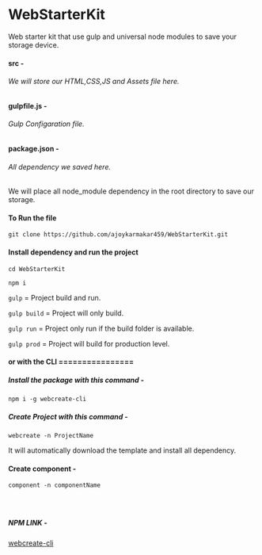 # WebStarterKit
Web starter kit that use gulp and universal node modules to save your storage device.

#### src - 
###### We will store our HTML,CSS,JS and Assets file here.

#### gulpfile.js - 
###### Gulp Configaration file.

#### package.json - 
###### All dependency we saved here.

We will place all node_module dependency in the root directory to save our storage.


#### To Run the file 

`git clone https://github.com/ajoykarmakar459/WebStarterKit.git`

#### Install dependency and run the project

`cd WebStarterKit`

`npm i`

`gulp` = Project build and run.

`gulp build` = Project will only build.

`gulp run` = Project only run if the build folder is available.

`gulp prod` = Project will build for production level.


#### or with the CLI ================
##### Install the package with this command -

`npm i -g webcreate-cli`

##### Create Project with this command -

`webcreate -n ProjectName`


It will automatically download the template and install all dependency.
 
#### Create component -
`component -n componentName`

##### &nbsp;

##### NPM LINK -
[webcreate-cli](https://www.npmjs.com/package/webcreate-cli)
